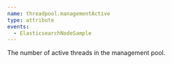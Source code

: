```yaml
---
name: threadpool.managementActive
type: attribute
events:
  - ElasticsearchNodeSample
---
```


The number of active threads in the management pool.